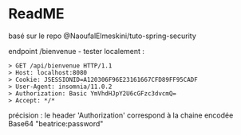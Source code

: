 # ReadME

basé sur le repo @NaoufalElmeskini/tuto-spring-security

endpoint /bienvenue - tester localement :
````
> GET /api/bienvenue HTTP/1.1
> Host: localhost:8080
> Cookie: JSESSIONID=A120306F96E23161667CFD89FF95CADF
> User-Agent: insomnia/11.0.2
> Authorization: Basic YmVhdHJpY2U6cGFzc3dvcmQ=
> Accept: */*
````
précision : le header 'Authorization' correspond à la chaine encodée Base64 "beatrice:password"
